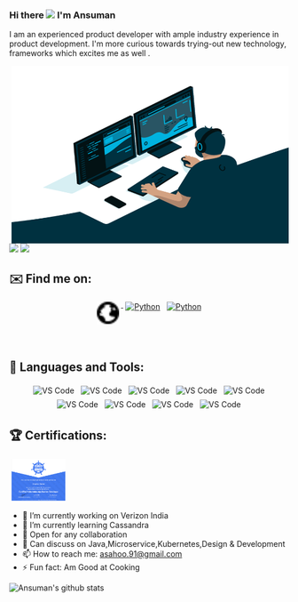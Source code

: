 ### Hi there <img src="https://media.giphy.com/media/hvRJCLFzcasrR4ia7z/giphy.gif" width="25px"> I'm Ansuman


I am an experienced product developer with ample industry experience in product development. I'm more curious towards trying-out new technology, frameworks which excites me as well .

<img align="right" alt="GIF" src="https://github.com/Ansuman91/Ansuman91/blob/main/code.gif" width="500" height="320" />

![](https://visitor-badge.laobi.icu/badge?page_id=ansuman91)
![](https://visitor-badge.glitch.me/badge?page_id=ansuman91)
## ✉️ Find me on:

<p align="center">
 <a href="https://ansuman91.github.io/" target="_blank" rel="noopener noreferrer"> <img src="https://raw.githubusercontent.com/iconic/open-iconic/master/svg/globe.svg" alt="Python" height="40" style="vertical-align:top; margin:4px"> </a>
 <a href="https://www.linkedin.com/in/ansuman-sahoo/" target="_blank" rel="noopener noreferrer"> <img src="https://cdn.jsdelivr.net/npm/simple-icons@v3/icons/linkedin.svg" alt="Python" height="40" style="vertical-align:top; margin:4px"></a>
 <a href="mailto:asahoo.91@gmail.com"> <img src="https://cdn.jsdelivr.net/npm/simple-icons@v3/icons/gmail.svg" alt="Python" height="40" style="vertical-align:top; margin:4px"></a>
</p>
<br />


## 🧰 Languages and Tools:
<p align="center">

 <img src="https://user-images.githubusercontent.com/17251436/100515600-575bdb00-31a3-11eb-9794-657cf252dbaa.png" alt="VS Code" height="35" style="vertical-align:top; margin:4px">
 <img src="https://user-images.githubusercontent.com/17251436/100515765-70b15700-31a4-11eb-9e3a-35a03977e05a.png" alt="VS Code" height="35" style="vertical-align:top; margin:4px">
 <img src="https://user-images.githubusercontent.com/17251436/100515606-5cb92580-31a3-11eb-88e3-05de4ec7b4c1.png" alt="VS Code" height="35" style="vertical-align:top; margin:4px">
 <img src="https://user-images.githubusercontent.com/17251436/100515604-59be3500-31a3-11eb-949b-52d3bc25c4db.png" alt="VS Code" height="35" style="vertical-align:top; margin:4px">
 <img src="https://user-images.githubusercontent.com/17251436/100515791-9e969b80-31a4-11eb-9c90-c0f54d49b942.png" alt="VS Code" height="35" style="vertical-align:top; margin:4px">
 <img src="https://user-images.githubusercontent.com/17251436/100515601-57f47180-31a3-11eb-8a30-029cd18d534b.png" alt="VS Code" height="35" style="vertical-align:top; margin:4px">
 <img src="https://user-images.githubusercontent.com/17251436/100515566-1c59a780-31a3-11eb-97dd-18864b4b9e1d.png" alt="VS Code" height="35" style="vertical-align:top; margin:4px">
 <img src="https://user-images.githubusercontent.com/17251436/100515725-39db4100-31a4-11eb-8e44-960d0161feed.png" alt="VS Code" height="35" style="vertical-align:top; margin:4px">
 <img src="https://user-images.githubusercontent.com/17251436/100515692-f1bc1e80-31a3-11eb-9df5-a3f275a3b5dc.png" alt="VS Code" height="35" style="vertical-align:top; margin:4px">
 </p>
 
 ## 🏆 Certifications:
 <p align="left">
<img src="https://github.com/Ansuman91/Ansuman91/blob/main/kubernetes_crtfctn.PNG" alt="VS Code" height="75" style="vertical-align:top; margin:4px">
</p>

- 🔭 I’m currently working on Verizon India 
- 🌱 I’m currently learning Cassandra 
- 👯 Open for any collaboration
- 💬 Can discuss on Java,Microservice,Kubernetes,Design & Development 
- 📫 How to reach me: asahoo.91@gmail.com 
- ⚡ Fun fact: Am Good at Cooking 


![Ansuman's github stats](https://github-readme-stats.vercel.app/api?username=ansuman91&show_icons=true&theme=react)

